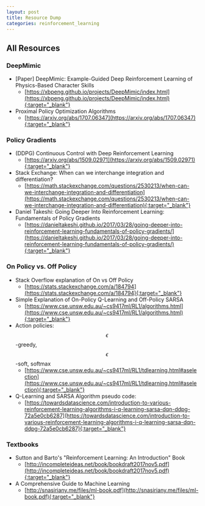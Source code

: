 ```yaml
---
layout: post
title: Resource Dump
categories: reinforcement_learning
---
```


## All Resources

### DeepMimic
- [Paper] DeepMimic: Example-Guided Deep Reinforcement Learning of Physics-Based Character Skills
	- [https://xbpeng.github.io/projects/DeepMimic/index.html](https://xbpeng.github.io/projects/DeepMimic/index.html){:target="_blank"}
- Proximal Policy Optimization Algorithms
	- [https://arxiv.org/abs/1707.06347](https://arxiv.org/abs/1707.06347){:target="_blank"} 

### Policy Gradients

- (DDPG) Continuous Control with Deep Reinforcement Learning
	- [https://arxiv.org/abs/1509.02971](https://arxiv.org/abs/1509.02971){:target="_blank"}
- Stack Exchange: When can we interchange integration and differentiation?
	- [https://math.stackexchange.com/questions/2530213/when-can-we-interchange-integration-and-differentiation](https://math.stackexchange.com/questions/2530213/when-can-we-interchange-integration-and-differentiation){:target="_blank"}
- Daniel Takeshi: Going Deeper Into Reinforcement Learning: Fundamentals of Policy Gradients
	- [https://danieltakeshi.github.io/2017/03/28/going-deeper-into-reinforcement-learning-fundamentals-of-policy-gradients/](https://danieltakeshi.github.io/2017/03/28/going-deeper-into-reinforcement-learning-fundamentals-of-policy-gradients/){:target="_blank"}

### On Policy vs. Off Policy
- Stack Overflow explanation of On vs Off Policy
	- [https://stats.stackexchange.com/a/184794](https://stats.stackexchange.com/a/184794){:target="_blank"}
- Simple Explanation of On-Policy Q-Learning and Off-Policy SARSA
	- [https://www.cse.unsw.edu.au/~cs9417ml/RL1/algorithms.html](https://www.cse.unsw.edu.au/~cs9417ml/RL1/algorithms.html){:target="_blank"}
- Action policies: $$\epsilon$$-greedy, $$\epsilon$$-soft, softmax
	- [https://www.cse.unsw.edu.au/~cs9417ml/RL1/tdlearning.html#aselection](https://www.cse.unsw.edu.au/~cs9417ml/RL1/tdlearning.html#aselection){:target="_blank"}
- Q-Learning and SARSA Algorithm pseudo code:
	- [https://towardsdatascience.com/introduction-to-various-reinforcement-learning-algorithms-i-q-learning-sarsa-dqn-ddpg-72a5e0cb6287](https://towardsdatascience.com/introduction-to-various-reinforcement-learning-algorithms-i-q-learning-sarsa-dqn-ddpg-72a5e0cb6287){:target="_blank"}

### Textbooks
- Sutton and Barto's "Reinforcement Learning: An Introduction" Book
	- [http://incompleteideas.net/book/bookdraft2017nov5.pdf](http://incompleteideas.net/book/bookdraft2017nov5.pdf){:target="_blank"}
- A Comprehensive Guide to Machine Learning
    - [http://snasiriany.me/files/ml-book.pdf](http://snasiriany.me/files/ml-book.pdf){:target="_blank"} 